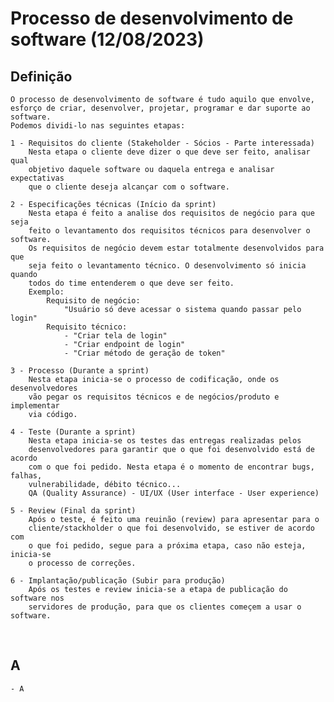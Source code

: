 # Processo de desenvolvimento de software (12/08/2023)

## Definição
    O processo de desenvolvimento de software é tudo aquilo que envolve,
    esforço de criar, desenvolver, projetar, programar e dar suporte ao software.
    Podemos dividi-lo nas seguintes etapas:

    1 - Requisitos do cliente (Stakeholder - Sócios - Parte interessada)
        Nesta etapa o cliente deve dizer o que deve ser feito, analisar qual
        objetivo daquele software ou daquela entrega e analisar expectativas
        que o cliente deseja alcançar com o software.

    2 - Especificações técnicas (Início da sprint)
        Nesta etapa é feito a analise dos requisitos de negócio para que seja
        feito o levantamento dos requisitos técnicos para desenvolver o software.
        Os requisitos de negócio devem estar totalmente desenvolvidos para que
        seja feito o levantamento técnico. O desenvolvimento só inicia quando
        todos do time entenderem o que deve ser feito.
        Exemplo:
            Requisito de negócio:
                "Usuário só deve acessar o sistema quando passar pelo login"
            Requisito técnico:
                - "Criar tela de login"
                - "Criar endpoint de login"
                - "Criar método de geração de token"
    
    3 - Processo (Durante a sprint)
        Nesta etapa inicia-se o processo de codificação, onde os desenvolvedores
        vão pegar os requisitos técnicos e de negócios/produto e implementar
        via código.
    
    4 - Teste (Durante a sprint)
        Nesta etapa inicia-se os testes das entregas realizadas pelos
        desenvolvedores para garantir que o que foi desenvolvido está de acordo
        com o que foi pedido. Nesta etapa é o momento de encontrar bugs, falhas,
        vulnerabilidade, débito técnico...
        QA (Quality Assurance) - UI/UX (User interface - User experience)
    
    5 - Review (Final da sprint)
        Após o teste, é feito uma reuinão (review) para apresentar para o
        cliente/stackholder o que foi desenvolvido, se estiver de acordo com
        o que foi pedido, segue para a próxima etapa, caso não esteja, inicia-se
        o processo de correções.

    6 - Implantação/publicação (Subir para produção)
        Após os testes e review inicia-se a etapa de publicação do software nos
        servidores de produção, para que os clientes começem a usar o software.

<br>

## A
    - A